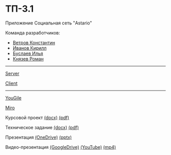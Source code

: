 # ТП-3.1
Приложение Социальная сеть "Astario"

Команда разработчиков:
- [Ветров Константин](https://github.com/phluoroGG)
- [Иванов Кирилл](https://github.com/CATyPH67)
- [Буслаев Илья](https://github.com/Smokee0)
- [Князев Роман](https://github.com/knyazevRm)

---

[Server](https://github.com/phluoroGG/AstarioServer)

[Client](https://github.com/phluoroGG/AstarioClient)

---

[YouGile](https://ru.yougile.com/board/dc9ce8umvdzh)

[Miro](https://miro.com/app/board/uXjVMb0eRUM=/?share_link_id=119818405665)

Курсовой проект [(docx)](https://github.com/phluoroGG/TP-3.1/blob/main/Documentation/Курсовой%20проект.docx) [(pdf)](https://github.com/phluoroGG/TP-3.1/blob/main/Documentation/Курсовой%20проект.pdf)

Техническое задание [(docx)](https://github.com/phluoroGG/TP-3.1/blob/main/Documentation/Техническое%20задание.docx) [(pdf)](https://github.com/phluoroGG/TP-3.1/blob/main/Documentation/Техническое%20задание.pdf)

Презентация [(OneDrive)](https://1drv.ms/p/s!AkjcFKH763V9hQggBU83nCO48LCn) [(pptx)](https://github.com/phluoroGG/TP-3.1/blob/main/Documentation/Презентация%20Astario.pptx)

Видео-презентация [(GoogleDrive)](https://drive.google.com/file/d/1qkqEnmdbZxzNIRbBb3n0LC5bor6e0ghw/view) [(YouTube)](https://www.youtube.com/watch?v=wdl7K-jKSUQ) [(mp4)](https://github.com/phluoroGG/TP-3.1/blob/main/Documentation/Видео-презентация%20ТП%203-1.mp4)
